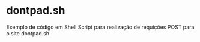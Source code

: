 # dontpad.sh
Exemplo de código em Shell Script para realização de requições POST para o site dontpad.sh
